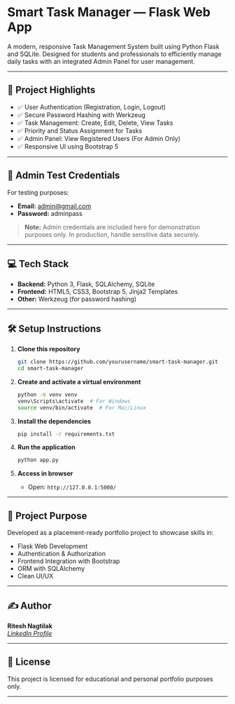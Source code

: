 
# Smart Task Manager — Flask Web App

A modern, responsive Task Management System built using Python Flask and SQLite. Designed for students and professionals to efficiently manage daily tasks with an integrated Admin Panel for user management.

---

## 📌 Project Highlights

- ✅ User Authentication (Registration, Login, Logout)
- ✅ Secure Password Hashing with Werkzeug
- ✅ Task Management: Create, Edit, Delete, View Tasks
- ✅ Priority and Status Assignment for Tasks
- ✅ Admin Panel: View Registered Users (For Admin Only)
- ✅ Responsive UI using Bootstrap 5

---


## 🔑 Admin Test Credentials

For testing purposes:

- **Email:** admin@gmail.com  
- **Password:** adminpass

> **Note:** Admin credentials are included here for demonstration purposes only. In production, handle sensitive data securely.

---

## 💻 Tech Stack

- **Backend:** Python 3, Flask, SQLAlchemy, SQLite
- **Frontend:** HTML5, CSS3, Bootstrap 5, Jinja2 Templates
- **Other:** Werkzeug (for password hashing)

---

## 🛠️ Setup Instructions

1. **Clone this repository**
   ```bash
   git clone https://github.com/yourusername/smart-task-manager.git
   cd smart-task-manager
   ```

2. **Create and activate a virtual environment**
   ```bash
   python -m venv venv
   venv\Scripts\activate  # For Windows
   source venv/bin/activate  # For Mac/Linux
   ```

3. **Install the dependencies**
   ```bash
   pip install -r requirements.txt
   ```

4. **Run the application**
   ```bash
   python app.py
   ```

5. **Access in browser**
   - Open: `http://127.0.0.1:5000/`

---


## 🎯 Project Purpose

Developed as a placement-ready portfolio project to showcase skills in:

- Flask Web Development
- Authentication & Authorization
- Frontend Integration with Bootstrap
- ORM with SQLAlchemy
- Clean UI/UX

---

## ✍️ Author

**Ritesh Nagtilak**  
_[LinkedIn Profile](https://www.linkedin.com/in/ritesh-nagtilak)_

---

## 📄 License

This project is licensed for educational and personal portfolio purposes only.

---
